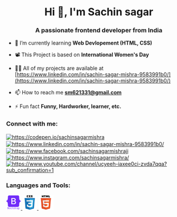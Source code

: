 <h1 align="center">Hi 👋, I'm Sachin sagar</h1>
<h3 align="center">A passionate frontend developer from India</h3>

- 🌱 I’m currently learning **Web Devlopement (HTML, CSS)**
- 📽 This Project is based on **International Women's Day**
- 👨‍💻 All of my projects are available at [https://www.linkedin.com/in/sachin-sagar-mishra-9583991b0/](https://www.linkedin.com/in/sachin-sagar-mishra-9583991b0/)

- 📫 How to reach me **sm621331@gmail.com**

- ⚡ Fun fact **Funny, Hardworker, learner, etc.**

<h3 align="left">Connect with me:</h3>
<p align="left">
<a href="https://codepen.io/sachinsagarmishra" target="blank"><img align="center" src="https://cdn.jsdelivr.net/npm/simple-icons@3.0.1/icons/codepen.svg" alt="https://codepen.io/sachinsagarmishra" height="30" width="40" /></a>
<a href="https://www.linkedin.com/in/sachin-sagar-mishra-9583991b0/" target="blank"><img align="center" src="https://cdn.jsdelivr.net/npm/simple-icons@3.0.1/icons/linkedin.svg" alt="https://www.linkedin.com/in/sachin-sagar-mishra-9583991b0/" height="30" width="40" /></a>
<a href="https://www.facebook.com/sachinsagarmishraji" target="blank"><img align="center" src="https://cdn.jsdelivr.net/npm/simple-icons@3.0.1/icons/facebook.svg" alt="https://www.facebook.com/sachinsagarmishraji" height="30" width="40" /></a>
<a href="https://www.instagram.com/sachinsagarmishra/" target="blank"><img align="center" src="https://cdn.jsdelivr.net/npm/simple-icons@3.0.1/icons/instagram.svg" alt="https://www.instagram.com/sachinsagarmishra/" height="30" width="40" /></a>
<a href="https://www.youtube.com/channel/ucyeeh-iaxee0ci-zvda7qqa?sub_confirmation=1" target="blank"><img align="center" src="https://cdn.jsdelivr.net/npm/simple-icons@3.0.1/icons/youtube.svg" alt="https://www.youtube.com/channel/ucyeeh-iaxee0ci-zvda7qqa?sub_confirmation=1" height="30" width="40" /></a>
</p>

<h3 align="left">Languages and Tools:</h3>
<p align="left"> <a href="https://getbootstrap.com" target="_blank"> <img src="https://raw.githubusercontent.com/devicons/devicon/master/icons/bootstrap/bootstrap-plain-wordmark.svg" alt="bootstrap" width="40" height="40"/> </a> <a href="https://www.w3schools.com/css/" target="_blank"> <img src="https://raw.githubusercontent.com/devicons/devicon/master/icons/css3/css3-original-wordmark.svg" alt="css3" width="40" height="40"/> </a> <a href="https://www.w3.org/html/" target="_blank"> <img src="https://raw.githubusercontent.com/devicons/devicon/master/icons/html5/html5-original-wordmark.svg" alt="html5" width="40" height="40"/> </a> </p>

